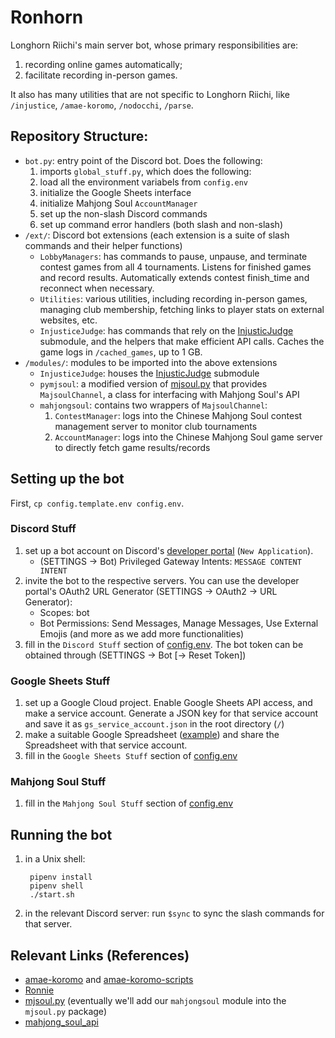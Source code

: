 # Ronhorn

Longhorn Riichi's main server bot, whose primary responsibilities are:
1. recording online games automatically;
1. facilitate recording in-person games.

It also has many utilities that are not specific to Longhorn Riichi, like `/injustice`, `/amae-koromo`, `/nodocchi`, `/parse`.

## Repository Structure:
- `bot.py`: entry point of the Discord bot. Does the following:
  1. imports `global_stuff.py`, which does the following:
    1. load all the environment variabels from `config.env`
    1. initialize the Google Sheets interface
    1. initialize Mahjong Soul `AccountManager`
  1. set up the non-slash Discord commands
  1. set up command error handlers (both slash and non-slash)
- `/ext/`: Discord bot extensions (each extension is a suite of slash commands and their helper functions)
  - `LobbyManagers`: has commands to pause, unpause, and terminate contest games from all 4 tournaments. Listens for finished games and record results. Automatically extends contest finish_time and reconnect when necessary.
  - `Utilities`: various utilities, including recording in-person games, managing club membership, fetching links to player stats on external websites, etc.
  - `InjusticeJudge`: has commands that rely on the [InjusticJudge](https://github.com/Longhorn-Riichi/InjusticeJudge) submodule, and the helpers that make efficient API calls. Caches the game logs in `/cached_games`, up to 1 GB.
- `/modules/`: modules to be imported into the above extensions
  - `InjusticeJudge`: houses the [InjusticJudge](https://github.com/Longhorn-Riichi/InjusticeJudge) submodule
  - `pymjsoul`: a modified version of [mjsoul.py](https://github.com/RiichiNomi/mjsoul.py) that provides `MajsoulChannel`, a class for interfacing with Mahjong Soul's API
  - `mahjongsoul`: contains two wrappers of `MajsoulChannel`:
    1. `ContestManager`: logs into the Chinese Mahjong Soul contest management server to monitor club tournaments
    1. `AccountManager`: logs into the Chinese Mahjong Soul game server to directly fetch game results/records

## Setting up the bot
First, `cp config.template.env config.env`.
### Discord Stuff
1. set up a bot account on Discord's [developer portal](https://discord.com/developers/applications) (`New Application`).
    - (SETTINGS -> Bot) Privileged Gateway Intents: `MESSAGE CONTENT INTENT`
1. invite the bot to the respective servers. You can use the developer portal's OAuth2 URL Generator (SETTINGS -> OAuth2 -> URL Generator):
    - Scopes: bot
    - Bot Permissions: Send Messages, Manage Messages, Use External Emojis (and more as we add more functionalities)
1. fill in the `Discord Stuff` section of [config.env](config.env). The bot token can be obtained through (SETTINGS -> Bot \[-> Reset Token\])
### Google Sheets Stuff
1. set up a Google Cloud project. Enable Google Sheets API access, and make a service account. Generate a JSON key for that service account and save it as `gs_service_account.json` in the root directory (`/`)
1. make a suitable Google Spreadsheet ([example](https://docs.google.com/spreadsheets/d/1pXlGjyz165S62-3-4ZXxit4Ci0yW8piVfbVObtjg7Is/edit?usp=sharing)) and share the Spreadsheet with that service account.
1. fill in the `Google Sheets Stuff` section of [config.env](config.env)
### Mahjong Soul Stuff
1. fill in the `Mahjong Soul Stuff` section of [config.env](config.env)

## Running the bot
1. in a Unix shell:

        pipenv install
        pipenv shell
        ./start.sh
1. in the relevant Discord server: run `$sync` to sync the slash commands for that server.

## Relevant Links (References)
- [amae-koromo](https://github.com/SAPikachu/amae-koromo) and [amae-koromo-scripts](https://github.com/SAPikachu/amae-koromo-scripts)
- [Ronnie](https://github.com/RiichiNomi/ronnie)
- [mjsoul.py](https://github.com/RiichiNomi/mjsoul.py) (eventually we'll add our `mahjongsoul` module into the `mjsoul.py` package)
- [mahjong_soul_api](https://github.com/MahjongRepository/mahjong_soul_api/)